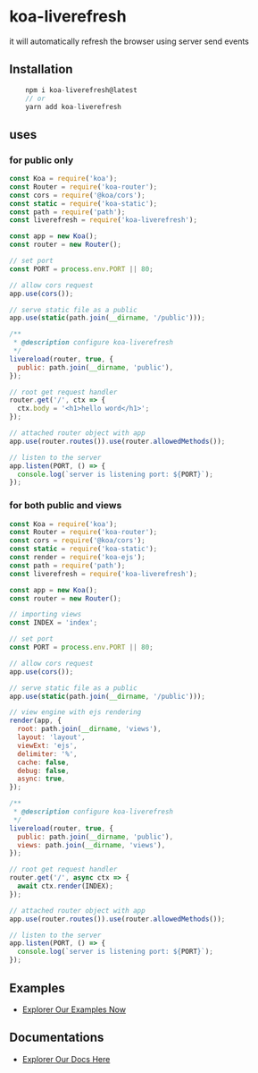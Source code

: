 # koa-liverefresh

it will automatically refresh the browser using server send events

## Installation

```javascript
    npm i koa-liverefresh@latest
    // or
    yarn add koa-liverefresh
```

## uses

### for public only

```javascript
const Koa = require('koa');
const Router = require('koa-router');
const cors = require('@koa/cors');
const static = require('koa-static');
const path = require('path');
const liverefresh = require('koa-liverefresh');

const app = new Koa();
const router = new Router();

// set port
const PORT = process.env.PORT || 80;

// allow cors request
app.use(cors());

// serve static file as a public
app.use(static(path.join(__dirname, '/public')));

/**
 * @description configure koa-liverefresh
 */
livereload(router, true, {
  public: path.join(__dirname, 'public'),
});

// root get request handler
router.get('/', ctx => {
  ctx.body = '<h1>hello word</h1>';
});

// attached router object with app
app.use(router.routes()).use(router.allowedMethods());

// listen to the server
app.listen(PORT, () => {
  console.log(`server is listening port: ${PORT}`);
});
```

### for both public and views

```javascript
const Koa = require('koa');
const Router = require('koa-router');
const cors = require('@koa/cors');
const static = require('koa-static');
const render = require('koa-ejs');
const path = require('path');
const liverefresh = require('koa-liverefresh');

const app = new Koa();
const router = new Router();

// importing views
const INDEX = 'index';

// set port
const PORT = process.env.PORT || 80;

// allow cors request
app.use(cors());

// serve static file as a public
app.use(static(path.join(__dirname, '/public')));

// view engine with ejs rendering
render(app, {
  root: path.join(__dirname, 'views'),
  layout: 'layout',
  viewExt: 'ejs',
  delimiter: '%',
  cache: false,
  debug: false,
  async: true,
});

/**
 * @description configure koa-liverefresh
 */
livereload(router, true, {
  public: path.join(__dirname, 'public'),
  views: path.join(__dirname, 'views'),
});

// root get request handler
router.get('/', async ctx => {
  await ctx.render(INDEX);
});

// attached router object with app
app.use(router.routes()).use(router.allowedMethods());

// listen to the server
app.listen(PORT, () => {
  console.log(`server is listening port: ${PORT}`);
});
```

## Examples

* [Explorer Our Examples Now](https://github.com/InSantoshMahto/koa-liverefresh/tree/master/examples)

## Documentations

* [Explorer Our Docs Here](https://github.com/InSantoshMahto/koa-liverefresh/tree/master/docs)
